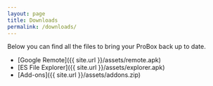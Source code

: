 ```yaml
---
layout: page
title: Downloads
permalink: /downloads/
---
```


Below you can find all the files to bring your ProBox back up to date.

* [Google Remote]({{ site.url }}/assets/remote.apk)
* [ES File Explorer]({{ site.url }}/assets/explorer.apk)
* [Add-ons]({{ site.url }}/assets/addons.zip)